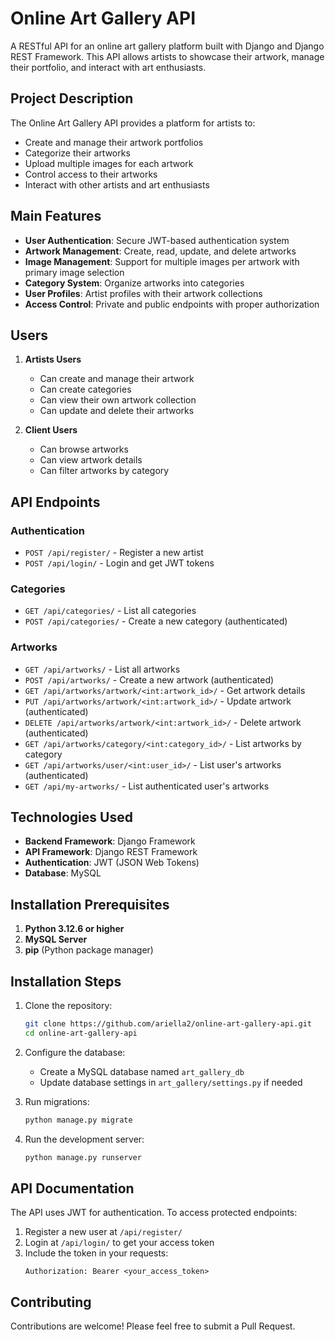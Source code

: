 # Online Art Gallery API

A RESTful API for an online art gallery platform built with Django and Django REST Framework. This API allows artists to showcase their artwork, manage their portfolio, and interact with art enthusiasts.

## Project Description

The Online Art Gallery API provides a platform for artists to:
- Create and manage their artwork portfolios
- Categorize their artworks
- Upload multiple images for each artwork
- Control access to their artworks
- Interact with other artists and art enthusiasts

## Main Features

- **User Authentication**: Secure JWT-based authentication system
- **Artwork Management**: Create, read, update, and delete artworks
- **Image Management**: Support for multiple images per artwork with primary image selection
- **Category System**: Organize artworks into categories
- **User Profiles**: Artist profiles with their artwork collections
- **Access Control**: Private and public endpoints with proper authorization

## Users

1. **Artists Users**
   - Can create and manage their artwork
   - Can create categories
   - Can view their own artwork collection
   - Can update and delete their artworks

2. **Client Users**
   - Can browse artworks
   - Can view artwork details
   - Can filter artworks by category

## API Endpoints

### Authentication
- `POST /api/register/` - Register a new artist
- `POST /api/login/` - Login and get JWT tokens

### Categories
- `GET /api/categories/` - List all categories
- `POST /api/categories/` - Create a new category (authenticated)

### Artworks
- `GET /api/artworks/` - List all artworks
- `POST /api/artworks/` - Create a new artwork (authenticated)
- `GET /api/artworks/artwork/<int:artwork_id>/` - Get artwork details
- `PUT /api/artworks/artwork/<int:artwork_id>/` - Update artwork (authenticated)
- `DELETE /api/artworks/artwork/<int:artwork_id>/` - Delete artwork (authenticated)
- `GET /api/artworks/category/<int:category_id>/` - List artworks by category
- `GET /api/artworks/user/<int:user_id>/` - List user's artworks (authenticated)
- `GET /api/my-artworks/` - List authenticated user's artworks

## Technologies Used

- **Backend Framework**: Django Framework
- **API Framework**: Django REST Framework
- **Authentication**: JWT (JSON Web Tokens)
- **Database**: MySQL

## Installation Prerequisites

1. **Python 3.12.6 or higher**
2. **MySQL Server**
3. **pip** (Python package manager)

## Installation Steps

1. Clone the repository:
   ```bash
   git clone https://github.com/ariella2/online-art-gallery-api.git
   cd online-art-gallery-api
   ```

3. Configure the database:
   - Create a MySQL database named `art_gallery_db`
   - Update database settings in `art_gallery/settings.py` if needed

4. Run migrations:
   ```bash
   python manage.py migrate
   ```

5. Run the development server:
   ```bash
   python manage.py runserver
   ```

## API Documentation

The API uses JWT for authentication. To access protected endpoints:

1. Register a new user at `/api/register/`
2. Login at `/api/login/` to get your access token
3. Include the token in your requests:
   ```
   Authorization: Bearer <your_access_token>
   ```

## Contributing

Contributions are welcome! Please feel free to submit a Pull Request.

